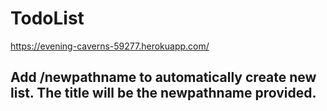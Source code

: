 # TodoList


https://evening-caverns-59277.herokuapp.com/


## Add /newpathname to automatically create new list. The title will be the newpathname provided.

